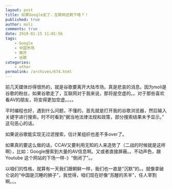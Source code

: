 ```yaml
---
layout: post
title: 如果Google走了，互联网还剩下啥？！
published: true
author: moli
comments: true
date: 2010-01-15 11:01:56
tags:
    - Google
    - 中国市场
    - 离开
    - 谷歌
categories:
    - other
permalink: /archives/674.html
---
```

前几天媒体炒得很热的，就是谷歌要离开大陆市场。真是悲哀的消息。因为moli是谷歌的粉丝，如果谷歌走了，互联网对于我来说，那将是空虚的。。对于那些喜欢看AV的朋友，将变得更加空虚。。。。

平时编程也好，遇到什么问题，不懂的，首先就是打开我的谷歌浏览器，然后输入关键字进行搜索。时不时看到“据当地法律法规和政策，部分搜索结果未予显示。” 这句恶心的话。

如果说谷歌能实现无过滤搜索，估计某组织也差不多over了。

如果真的要这么做的话，CCAV又要利用无知的人来造势了（二战的时候就是这样啊），比如：Google搜索到大量的AV信息啊。又或者直接屏蔽。。不动声色，跟Youtube 这个网站的下场一样-》“倒闭了”。。

以咱们的性格，就算有一天我们跟朝鲜一样，我们也一直是“沉默”的。。就像拿破仑说的“中国是沉睡的狮子”，我觉得，咱们现在好像“苏醒的羔羊”，任人宰割啊。。。